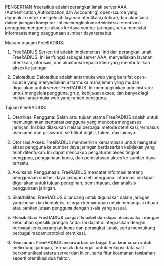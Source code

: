 PENGERTIAN
  freeradius adalah perangkat lunak server AAA (Authentication,Authorization,dan Accounting) open-source yang digunakan untuk mengelolah layanan otentikasi,ototirasi,dan akuntansi dalam jaringan komputer.
  Ini memungkinkan administrasi otentikasi  pengguna,mengontrol akses ke daya sumber jaringan, serta mencatat informasitentang penggunaan sumber daya tersebut.
  
  Macam-macam FreeRADIUS:

1. FreeRADIUS Server: Ini adalah implementasi inti dari perangkat lunak FreeRADIUS. Ini berfungsi sebagai server AAA, menyediakan layanan otentikasi, otorisasi, dan akuntansi kepada klien yang membutuhkan akses ke jaringan.

2. Daloradius: Daloradius adalah antarmuka web yang bersifat open-source yang menyediakan antarmuka manajemen yang mudah digunakan untuk server FreeRADIUS. Ini memungkinkan administrator untuk mengelola pengguna, grup, kebijakan akses, dan banyak lagi melalui antarmuka web yang ramah pengguna.

 Tujuan FreeRADIUS:

1. Otentikasi Pengguna: Salah satu tujuan utama FreeRADIUS adalah untuk memungkinkan otentikasi pengguna yang mencoba mengakses jaringan. Ini bisa dilakukan melalui berbagai metode otentikasi, termasuk username dan password, sertifikat digital, token, dan lainnya.

2. Otorisasi Akses: FreeRADIUS memberikan kemampuan untuk mengatur akses pengguna ke sumber daya jaringan berdasarkan kebijakan yang telah ditentukan. Ini dapat mencakup pengaturan akses tingkat pengguna, penggunaan kuota, dan pembatasan akses ke sumber daya tertentu.

3. Akuntansi Penggunaan: FreeRADIUS mencatat informasi tentang penggunaan sumber daya jaringan oleh pengguna. Informasi ini dapat digunakan untuk tujuan penagihan, pemantauan, dan analisis penggunaan jaringan.

4. Skalabilitas: FreeRADIUS dirancang untuk digunakan dalam jaringan yang besar dan kompleks, dengan kemampuan untuk menangani ribuan atau bahkan jutaan pengguna dengan skala yang sesuai.

5. Fleksibilitas: FreeRADIUS sangat fleksibel dan dapat disesuaikan dengan kebutuhan spesifik jaringan Anda. Ini dapat diintegrasikan dengan berbagai jenis perangkat keras dan perangkat lunak, serta mendukung berbagai macam protokol otentikasi.

6. Keamanan: FreeRADIUS menawarkan berbagai fitur keamanan untuk melindungi jaringan, termasuk dukungan untuk enkripsi data saat berkomunikasi antara server dan klien, serta fitur keamanan tambahan seperti otentikasi dua faktor.
